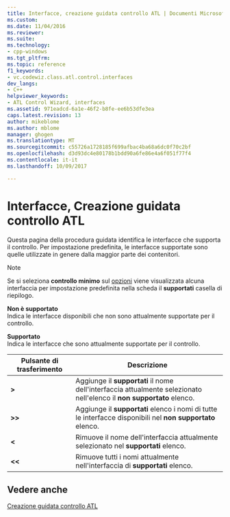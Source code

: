 ```yaml
---
title: Interfacce, creazione guidata controllo ATL | Documenti Microsoft
ms.custom: 
ms.date: 11/04/2016
ms.reviewer: 
ms.suite: 
ms.technology:
- cpp-windows
ms.tgt_pltfrm: 
ms.topic: reference
f1_keywords:
- vc.codewiz.class.atl.control.interfaces
dev_langs:
- C++
helpviewer_keywords:
- ATL Control Wizard, interfaces
ms.assetid: 971eadcd-6a1e-46f2-b8fe-ee6b53dfe3ea
caps.latest.revision: 13
author: mikeblome
ms.author: mblome
manager: ghogen
ms.translationtype: MT
ms.sourcegitcommit: c55726a1728185f699afbac4ba68a6dc0f70c2bf
ms.openlocfilehash: d3d93dc4e80178b1bdd90a6fe86e4a6f051f77f4
ms.contentlocale: it-it
ms.lasthandoff: 10/09/2017

---
```

# <a name="interfaces-atl-control-wizard"></a>Interfacce, Creazione guidata controllo ATL
Questa pagina della procedura guidata identifica le interfacce che supporta il controllo. Per impostazione predefinita, le interfacce supportate sono quelle utilizzate in genere dalla maggior parte dei contenitori.  
  
> [!NOTE]
>  Se si seleziona **controllo minimo** sul [opzioni](../../atl/reference/options-atl-control-wizard.md) viene visualizzata alcuna interfaccia per impostazione predefinita nella scheda il **supportati** casella di riepilogo.  
  
 **Non è supportato**  
 Indica le interfacce disponibili che non sono attualmente supportate per il controllo.  
  
 **Supportato**  
 Indica le interfacce che sono attualmente supportate per il controllo.  
  
|Pulsante di trasferimento|Descrizione|  
|---------------------|-----------------|  
|**>**|Aggiunge il **supportati** il nome dell'interfaccia attualmente selezionato nell'elenco il **non supportato** elenco.|  
|**>>**|Aggiunge il **supportati** elenco i nomi di tutte le interfacce disponibili nel **non supportato** elenco.|  
|**<**|Rimuove il nome dell'interfaccia attualmente selezionato nel **supportati** elenco.|  
|**<<**|Rimuove tutti i nomi attualmente nell'interfaccia di **supportati** elenco.|  
  
## <a name="see-also"></a>Vedere anche  
 [Creazione guidata controllo ATL](../../atl/reference/atl-control-wizard.md)


